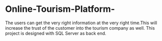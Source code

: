 # Online-Tourism-Platform-
The users can get the very right information at the very right time.This will increase the trust of the customer into the tourism company as well. This project is designed with SQL Server as back end.
